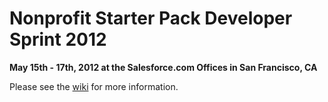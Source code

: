 Nonprofit Starter Pack Developer Sprint 2012
=================================================

**May 15th - 17th, 2012 at the Salesforce.com Offices in San Francisco, CA**

Please see the [wiki](https://github.com/SalesforceFoundation/NPSPDevSprint2012/wiki) for more information. 

